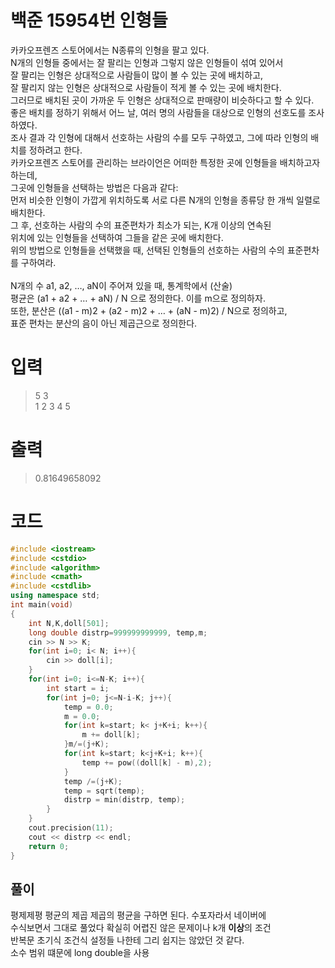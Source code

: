 # 백준 15954번 인형들 

카카오프렌즈 스토어에서는 N종류의 인형을 팔고 있다. </br>
N개의 인형들 중에서는 잘 팔리는 인형과 그렇지 않은 인형들이 섞여 있어서</br>
잘 팔리는 인형은 상대적으로 사람들이 많이 볼 수 있는 곳에 배치하고,</br>
잘 팔리지 않는 인형은 상대적으로 사람들이 적게 볼 수 있는 곳에 배치한다.</br>
그러므로 배치된 곳이 가까운 두 인형은 상대적으로 판매량이 비슷하다고 할 수 있다.</br>
좋은 배치를 정하기 위해서 어느 날, 여러 명의 사람들을 대상으로 인형의 선호도를 조사하였다.</br>
조사 결과 각 인형에 대해서 선호하는 사람의 수를 모두 구하였고, 그에 따라 인형의 배치를 정하려고 한다.</br>
카카오프렌즈 스토어를 관리하는 브라이언은 어떠한 특정한 곳에 인형들을 배치하고자 하는데,</br>
그곳에 인형들을 선택하는 방법은 다음과 같다:</br>
먼저 비슷한 인형이 가깝게 위치하도록 서로 다른 N개의 인형을 종류당 한 개씩 일렬로 배치한다.</br>
그 후, 선호하는 사람의 수의 표준편차가 최소가 되는, K개 이상의 연속된 </br>
위치에 있는 인형들을 선택하여 그들을 같은 곳에 배치한다.</br>
위의 방법으로 인형들을 선택했을 때, 선택된 인형들의 선호하는 사람의 수의 표준편차를 구하여라.</br>
</br>
N개의 수 a1, a2, …, aN이 주어져 있을 때, 통계학에서 (산술)</br>
평균은 (a1 + a2 + … + aN) / N 으로 정의한다. 이를 m으로 정의하자. </br>
또한, 분산은 ((a1 - m)2 + (a2 - m)2 + … + (aN - m)2) / N으로 정의하고,</br>
표준 편차는 분산의 음이 아닌 제곱근으로 정의한다.</br>

# 입력
> 5 3 </br>
1 2 3 4 5 </br>

# 출력
> 0.81649658092</br>

# 코드

```c++
#include <iostream>
#include <cstdio>
#include <algorithm>
#include <cmath>
#include <cstdlib>
using namespace std;
int main(void)
{
    int N,K,doll[501];
    long double distrp=999999999999, temp,m;
    cin >> N >> K;
    for(int i=0; i< N; i++){
        cin >> doll[i];
    }
    for(int i=0; i<=N-K; i++){
        int start = i;
        for(int j=0; j<=N-i-K; j++){
            temp = 0.0;
            m = 0.0;
            for(int k=start; k< j+K+i; k++){ 
                m += doll[k];
            }m/=(j+K);
            for(int k=start; k<j+K+i; k++){
                temp += pow((doll[k] - m),2);
            }
            temp /=(j+K);
            temp = sqrt(temp);
            distrp = min(distrp, temp);
        }
    }
    cout.precision(11); 
    cout << distrp << endl; 
    return 0;
}
```

## 풀이

평제제평 평균의 제곱 제곱의 평균을 구하면 된다. 수포자라서 네이버에 </br>
수식보면서 그대로 풀었다 확실히 어렵진 않은 문제이나 k개 **이상**의 조건 </br>
반복문 초기식 조건식 설정들 나한테 그리 쉽지는 않았던 것 같다. </br>
소수 범위 떄문에 long double을 사용 

